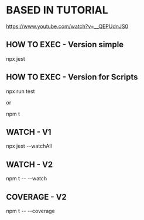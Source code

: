 # BASED IN TUTORIAL
https://www.youtube.com/watch?v=__QEPUdnJS0

## HOW TO EXEC - Version simple
npx jest

## HOW TO EXEC - Version for Scripts
npx run test

or

npm t

## WATCH - V1
npx jest --watchAll

## WATCH - V2
npm t -- --watch

## COVERAGE - V2
npm t -- --coverage